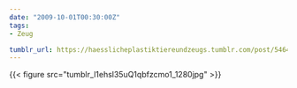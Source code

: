 ```yaml
---
date: "2009-10-01T00:30:00Z"
tags:
- Zeug

tumblr_url: https://haesslicheplastiktiereundzeugs.tumblr.com/post/546405749
---
```

{{< figure src="tumblr_l1ehsl35uQ1qbfzcmo1_1280jpg" >}} 

